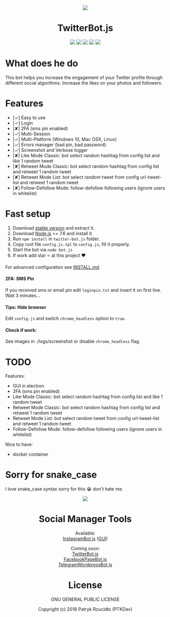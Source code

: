 <p align="center"><a href="https://twitter-bot.js.ptkdev.io" alt="Screenshot"><img src="https://ptkdev.it/img/bot/twitter-bot.js.png"></a></p>

<p align="center"><h1 align="center">TwitterBot.js</h1></p>

<p align="center"><a href="#" alt="License"><img src="https://img.shields.io/badge/license-GLPv3-brightgreen.svg"></a>
<a href="https://github.com/GoogleChrome/puppeteer" alt="powered by puppeteer"><img src="https://img.shields.io/badge/powered%20by-puppeteer-46aef7.svg"></a>
<a href="https://github.com/ptkdev/twitter-bot.js/releases" alt="Version"><img src="https://img.shields.io/badge/version-IN%20DEVELOPMENT-lightgrey.svg"></a>
<a href="https://slack.ptkdev.io" alt="Slack Chat"><img src="https://img.shields.io/badge/chat%20on-Slack-orange.svg"></a>
<a href="https://paypal.me/ptkdev" alt="Paypale Donate"><img src="https://img.shields.io/badge/donate-PayPal-red.svg"></a></p>

# What does he do
This bot helps you increase the engagement of your Twitter profile through different social algorithms. Increase the likes on your photos and followers.

# Features
* [✓] Easy to use
* [✓] Login
* [✘] 2FA (sms pin enabled)
* [✓] Multi-Session
* [✓] Multi-Platform (Windows 10, Mac OSX, Linux)
* [✓] Errors manager (bad pin, bad password)
* [✓] Screenshot and Verbose logger
* [✘] Like Mode Classic: bot select random hashtag from config list and like 1 random tweet
* [✘] Retweet Mode Classic: bot select random hashtag from config list and retweet 1 random tweet
* [✘] Retweet Mode List: bot select random tweet from config url-tweet-list and retweet 1 random tweet
* [✘] Follow-Defollow Mode: follow-defollow following users (ignore users in whitelist) 

# Fast setup
1. Download [stable version](https://github.com/ptkdev/twitter-bot.js/releases) and extract it.
2. Download [Node.js](https://nodejs.org/it/) >= 7.6 and install it.
3. Run `npm install` in `twitter-bot.js` folder.
4. Copy root file `config.js.tpl` to `config.js`, fill it properly.
5. Start the bot via `node bot.js`
6. If work add star :star: at this project :heart:

For advanced configuration see [INSTALL.md](https://github.com/ptkdev/twitter-bot.js/blob/master/INSTALL.md).

#### 2FA: SMS Pin
If you received sms or email pin edit `loginpin.txt` and insert it on first line. Wait 3 minutes...

#### Tips: Hide browser
Edit `config.js` and switch `chrome_headless` option to `true`.

#### Check if work:
See images in ./logs/screenshot or disable `chrome_headless` flag.

# TODO
Features:
* GUI in electron
* 2FA (sms pin enabled)
* Like Mode Classic: bot select random hashtag from config list and like 1 random tweet
* Retweet Mode Classic: bot select random hashtag from config list and retweet 1 random tweet
* Retweet Mode List: bot select random tweet from config url-tweet-list and retweet 1 random tweet
* Follow-Defollow Mode: follow-defollow following users (ignore users in whitelist) 

Nice to have:
* docker container

# Sorry for snake_case
I love snake_case syntax sorry for this :sob: don't hate me.

<p align="center"><a href="https://github.com/social-manager-tools" alt="Screenshot"><img src="https://ptkdev.it/img/bot/social-manager-tools.png"></a></p>
<p align="center"><h1 align="center">Social Manager Tools</h1></p>

<p align="center">Available:<br />
<a href="https://github.com/social-manager-tools/instagram-bot.js">InstagramBot.js</a> (<a href="https://github.com/social-manager-tools/instagram-bot-gui.js">GUI</a>)</p>

<p align="center">Coming soon:<br />
<a href="https://github.com/social-manager-tools/twitter-bot.js">TwitterBot.js</a><br />
<a href="https://github.com/social-manager-tools/facebookpage-bot.js">FacebookPageBot.js</a><br />
<a href="https://github.com/social-manager-tools/wordpress-telegram-bot.js">TelegramWordpressBot.js</a></p>

<p align="center"><h1 align="center">License</h1></p>

<p align="center">GNU GENERAL PUBLIC LICENSE</p>

<p align="center">Copyright (c) 2018 Patryk Rzucidło (PTKDev)</p>
